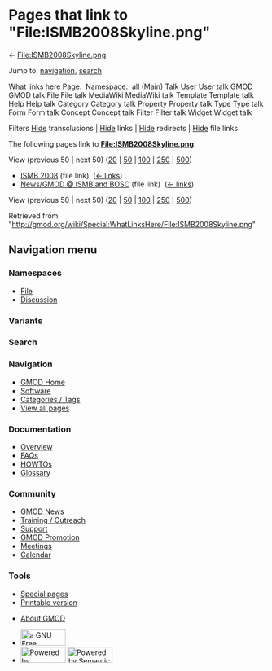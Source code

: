 <div id="mw-page-base" class="noprint">

</div>

<div id="mw-head-base" class="noprint">

</div>

<div id="content" class="mw-body" role="main">

<span id="top"></span>

<div id="mw-js-message" style="display:none;">

</div>



# <span dir="auto">Pages that link to "File:ISMB2008Skyline.png"</span>

<div id="bodyContent">

<div id="contentSub">

←
[File:ISMB2008Skyline.png](/wiki/File:ISMB2008Skyline.png "File:ISMB2008Skyline.png")

</div>

<div id="jump-to-nav" class="mw-jump">

Jump to: [navigation](#mw-navigation), [search](#p-search)

</div>

<div id="mw-content-text">

What links here Page:  Namespace:  all (Main) Talk User User talk GMOD
GMOD talk File File talk MediaWiki MediaWiki talk Template Template talk
Help Help talk Category Category talk Property Property talk Type Type
talk Form Form talk Concept Concept talk Filter Filter talk Widget
Widget talk

Filters
[Hide](/mediawiki/index.php?title=Special:WhatLinksHere/File:ISMB2008Skyline.png&hidetrans=1 "Special:WhatLinksHere/File:ISMB2008Skyline.png")
transclusions \|
[Hide](/mediawiki/index.php?title=Special:WhatLinksHere/File:ISMB2008Skyline.png&hidelinks=1 "Special:WhatLinksHere/File:ISMB2008Skyline.png")
links \|
[Hide](/mediawiki/index.php?title=Special:WhatLinksHere/File:ISMB2008Skyline.png&hideredirs=1 "Special:WhatLinksHere/File:ISMB2008Skyline.png")
redirects \|
[Hide](/mediawiki/index.php?title=Special:WhatLinksHere/File:ISMB2008Skyline.png&hideimages=1 "Special:WhatLinksHere/File:ISMB2008Skyline.png")
file links

The following pages link to
**[File:ISMB2008Skyline.png](/wiki/File:ISMB2008Skyline.png "File:ISMB2008Skyline.png")**:

View (previous 50 \| next 50)
([20](/mediawiki/index.php?title=Special:WhatLinksHere/File:ISMB2008Skyline.png&limit=20 "Special:WhatLinksHere/File:ISMB2008Skyline.png")
\|
[50](/mediawiki/index.php?title=Special:WhatLinksHere/File:ISMB2008Skyline.png&limit=50 "Special:WhatLinksHere/File:ISMB2008Skyline.png")
\|
[100](/mediawiki/index.php?title=Special:WhatLinksHere/File:ISMB2008Skyline.png&limit=100 "Special:WhatLinksHere/File:ISMB2008Skyline.png")
\|
[250](/mediawiki/index.php?title=Special:WhatLinksHere/File:ISMB2008Skyline.png&limit=250 "Special:WhatLinksHere/File:ISMB2008Skyline.png")
\|
[500](/mediawiki/index.php?title=Special:WhatLinksHere/File:ISMB2008Skyline.png&limit=500 "Special:WhatLinksHere/File:ISMB2008Skyline.png"))

- [ISMB 2008](/wiki/ISMB_2008 "ISMB 2008") (file link) ‎
  <span class="mw-whatlinkshere-tools">([←
  links](/mediawiki/index.php?title=Special:WhatLinksHere&target=ISMB+2008 "Special:WhatLinksHere"))</span>
- [News/GMOD @ ISMB and
  BOSC](/wiki/News/GMOD_@_ISMB_and_BOSC "News/GMOD @ ISMB and BOSC")
  (file link) ‎ <span class="mw-whatlinkshere-tools">([←
  links](/mediawiki/index.php?title=Special:WhatLinksHere&target=News%2FGMOD+%40+ISMB+and+BOSC "Special:WhatLinksHere"))</span>

View (previous 50 \| next 50)
([20](/mediawiki/index.php?title=Special:WhatLinksHere/File:ISMB2008Skyline.png&limit=20 "Special:WhatLinksHere/File:ISMB2008Skyline.png")
\|
[50](/mediawiki/index.php?title=Special:WhatLinksHere/File:ISMB2008Skyline.png&limit=50 "Special:WhatLinksHere/File:ISMB2008Skyline.png")
\|
[100](/mediawiki/index.php?title=Special:WhatLinksHere/File:ISMB2008Skyline.png&limit=100 "Special:WhatLinksHere/File:ISMB2008Skyline.png")
\|
[250](/mediawiki/index.php?title=Special:WhatLinksHere/File:ISMB2008Skyline.png&limit=250 "Special:WhatLinksHere/File:ISMB2008Skyline.png")
\|
[500](/mediawiki/index.php?title=Special:WhatLinksHere/File:ISMB2008Skyline.png&limit=500 "Special:WhatLinksHere/File:ISMB2008Skyline.png"))

</div>

<div class="printfooter">

Retrieved from
"<http://gmod.org/wiki/Special:WhatLinksHere/File:ISMB2008Skyline.png>"

</div>

<div id="catlinks" class="catlinks catlinks-allhidden">

</div>

<div class="visualClear">

</div>

</div>

</div>

<div id="mw-navigation">

## Navigation menu

<div id="mw-head">



<div id="left-navigation">

<div id="p-namespaces" class="vectorTabs" role="navigation"
aria-labelledby="p-namespaces-label">

### Namespaces

- <span id="ca-nstab-image"><a href="/wiki/File:ISMB2008Skyline.png" accesskey="c"
  title="View the file page [c]">File</a></span>
- <span id="ca-talk"><a
  href="/mediawiki/index.php?title=File_talk:ISMB2008Skyline.png&amp;action=edit&amp;redlink=1"
  accesskey="t"
  title="Discussion about the content page [t]">Discussion</a></span>

</div>

<div id="p-variants" class="vectorMenu emptyPortlet" role="navigation"
aria-labelledby="p-variants-label">

### 

### Variants[](#)

<div class="menu">

</div>

</div>

</div>

<div id="right-navigation">





</div>

<div id="p-search" role="search">

### Search

<div id="simpleSearch">

</div>

</div>

</div>

</div>

<div id="mw-panel">

<div id="p-logo" role="banner">

<a href="/wiki/Main_Page"
style="background-image: url(http://gmod.org/images/GMOD-cogs.png);"
title="Visit the main page"></a>

</div>

<div id="p-Navigation" class="portal" role="navigation"
aria-labelledby="p-Navigation-label">

### Navigation

<div class="body">

- <span id="n-GMOD-Home">[GMOD Home](/wiki/Main_Page)</span>
- <span id="n-Software">[Software](/wiki/GMOD_Components)</span>
- <span id="n-Categories-.2F-Tags">[Categories /
  Tags](/wiki/Categories)</span>
- <span id="n-View-all-pages">[View all
  pages](/wiki/Special:AllPages)</span>

</div>

</div>

<div id="p-Documentation" class="portal" role="navigation"
aria-labelledby="p-Documentation-label">

### Documentation

<div class="body">

- <span id="n-Overview">[Overview](/wiki/Overview)</span>
- <span id="n-FAQs">[FAQs](/wiki/Category:FAQ)</span>
- <span id="n-HOWTOs">[HOWTOs](/wiki/Category:HOWTO)</span>
- <span id="n-Glossary">[Glossary](/wiki/Glossary)</span>

</div>

</div>

<div id="p-Community" class="portal" role="navigation"
aria-labelledby="p-Community-label">

### Community

<div class="body">

- <span id="n-GMOD-News">[GMOD News](/wiki/GMOD_News)</span>
- <span id="n-Training-.2F-Outreach">[Training /
  Outreach](/wiki/Training_and_Outreach)</span>
- <span id="n-Support">[Support](/wiki/Support)</span>
- <span id="n-GMOD-Promotion">[GMOD
  Promotion](/wiki/GMOD_Promotion)</span>
- <span id="n-Meetings">[Meetings](/wiki/Meetings)</span>
- <span id="n-Calendar">[Calendar](/wiki/Calendar)</span>

</div>

</div>

<div id="p-tb" class="portal" role="navigation"
aria-labelledby="p-tb-label">

### Tools

<div class="body">

- <span id="t-specialpages"><a href="/wiki/Special:SpecialPages" accesskey="q"
  title="A list of all special pages [q]">Special pages</a></span>
- <span id="t-print"><a
  href="/mediawiki/index.php?title=Special:WhatLinksHere/File:ISMB2008Skyline.png&amp;printable=yes"
  rel="alternate" accesskey="p"
  title="Printable version of this page [p]">Printable version</a></span>

</div>

</div>

</div>

</div>

<div id="footer" role="contentinfo">

- <span id="footer-places-about">[About
  GMOD](/wiki/GMOD:About "GMOD:About")</span>

<!-- -->

- <span id="footer-copyrightico">[<img src="http://www.gnu.org/graphics/gfdl-logo-small.png" width="88"
  height="31" alt="a GNU Free Documentation License" />](http://www.gnu.org/licenses/fdl-1.3.html)</span>
- <span id="footer-poweredbyico">[<img src="/mediawiki/skins/common/images/poweredby_mediawiki_88x31.png"
  width="88" height="31" alt="Powered by MediaWiki" />](//www.mediawiki.org/)
  [<img
  src="/mediawiki/extensions/SemanticMediaWiki/includes/../resources/images/smw_button.png"
  width="88" height="31" alt="Powered by Semantic MediaWiki" />](https://www.semantic-mediawiki.org/wiki/Semantic_MediaWiki)</span>

<div style="clear:both">

</div>

</div>
